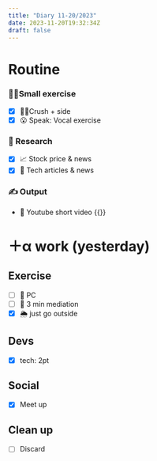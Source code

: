 ```yaml
---
title: "Diary 11-20/2023"  
date: 2023-11-20T19:32:34Z
draft: false
---
```


# Routine

### 🧘‍♀️Small exercise

- [x]  🧎‍♀️Crush + side
- [x]  😮 Speak: Vocal exercise

### 👀 Research

- [x]  📈 Stock price & news
- [x]  👾 Tech articles & news

### ✍️ Output

- 🎥 Youtube short video {{<youtube UyGpnZrBRS0>}}

# ＋α work (yesterday)

## Exercise

- [ ]  🧘 PC
- [ ]  🧘 3 min mediation
- [x]  🌦 just go outside

## Devs

- [x]  tech: 2pt

## Social

- [x]  Meet up

## Clean up

- [ ]  Discard